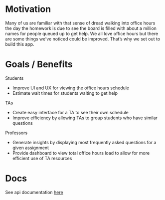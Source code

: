 # Motivation

Many of us are familiar with that sense of dread walking into office hours the day the homework is due to see the board is filled with about a million names for people queued up to get help. We all love office hours but there are some things we’ve noticed could be improved. That’s why we set out to build this app.

# Goals / Benefits

Students

- Improve UI and UX for viewing the office hours schedule
- Estimate wait times for students waiting to get help

TAs

- Create easy interface for a TA to see their own schedule
- Improve efficiency by allowing TAs to group students who have similar questions

Professors

- Generate insights by displaying most frequently asked questions for a given assignment
- Provide dashboard to view total office hours load to allow for more efficient use of TA resources

# Docs

See api documentation [here](https://documenter.getpostman.com/view/7402671/SVfWKk2E?version=latest)
